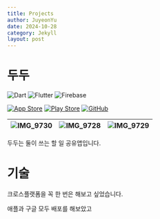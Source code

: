 ```yaml
---
title: Projects
author: JuyeonYu
date: 2024-10-28
category: Jekyll
layout: post
---
```


# 두두

![Dart](https://img.shields.io/badge/dart-%230175C2.svg?style=for-the-badge&logo=dart&logoColor=white)
![Flutter](https://img.shields.io/badge/Flutter-%2302569B.svg?style=for-the-badge&logo=Flutter&logoColor=white) 
![Firebase](https://img.shields.io/badge/firebase-a08021?style=for-the-badge&logo=firebase&logoColor=ffcd34)


[![App Store](https://img.shields.io/badge/App_Store-0D96F6?style=for-the-badge&logo=app-store&logoColor=white)](https://apps.apple.com/kr/app/두두/id6449709551) 
[![Play Store](https://img.shields.io/badge/Google_Play-414141?style=for-the-badge&logo=google-play&logoColor=white)](https://play.google.com/store/apps/details?id=com.chaechae.dodo)
[![GitHub](https://img.shields.io/badge/github-%23121011.svg?style=for-the-badge&logo=github&logoColor=white)](https://github.com/JuyeonYu/dodo)

![IMG_9730](https://github.com/user-attachments/assets/388c3498-718f-496e-b881-f1667f728e71) |![IMG_9728](https://github.com/user-attachments/assets/f88f12db-b80c-4e6c-9248-66aa6228d49b) |![IMG_9729](https://github.com/user-attachments/assets/457f090d-3161-4e59-b7b8-d321be5e32d5)
-- | -- | -- |

두두는 둘이 쓰는 할 일 공유앱입니다.




# 기술
크로스플랫폼을 꼭 한 번은 해보고 싶었습니다.

애플과 구글 모두 배포를 해보았고 